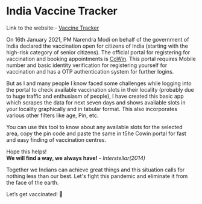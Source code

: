 # India Vaccine Tracker

Link to the website:- [Vaccine Tracker](https://vaccine-tracker-india.herokuapp.com/)

On 16th January 2021, PM Narendra Modi on behalf of the government of India declared the vaccination open for citizens of India (starting with the high-risk category of senior citizens). The official portal for registering for vaccination and booking appointments is [CoWin](https://www.cowin.gov.in/home). This portal requires Mobile number and basic identity verification for registering yourself for vaccination and has a OTP authentication system for further logins.

But as I and many people I know faced some challenges while logging into the portal to check available vaccination slots in their locality (probably due to huge traffic and enthusiasm of people), I have created this basic app which scrapes the data for next seven days and shows available slots in your locality graphically and in tabular format. This also incorporates various other filters like age, Pin, etc.

You can use this tool to know about any available slots for the selected area, copy the pin code and paste the same in t5he Cowin portal for fast and easy finding of vaccination centres.

Hope this helps!  
**We will find a way, we always have!** - *Interstellar(2014)*  

Together we Indians can achieve great things and this situation calls for nothing less than our best. Let's fight this pandemic and eliminate it from the face of the earth.

Let’s get vaccinated! :syringe:
